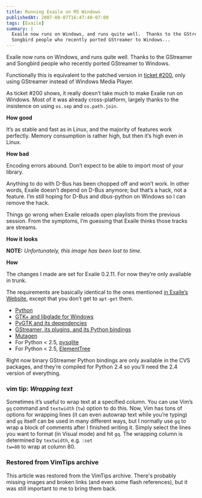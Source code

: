 ```yaml
---
title: Running Exaile on MS Windows
publishedAt: 2007-08-07T16:47:40-07:00
tags: [Exaile]
summary: |
  Exaile now runs on Windows, and runs quite well.  Thanks to the GStreamer and
  Songbird people who recently ported GStreamer to Windows...
---
```

<p>Exaile now runs on Windows, and runs quite well.  Thanks to the GStreamer
and Songbird people who recently ported GStreamer to Windows.</p>

<p>Functionally this is equivalent to the patched version in <a
href="http://www.exaile.org/trac/ticket/200">ticket #200</a>, only using
GStreamer instead of Windows Media Player.</p>

<p>As ticket #200 shows, it really doesn&#8217;t take much to make Exaile run
on Windows.  Most of it was already cross-platform, largely thanks to the
insistence on using <code>os.sep</code> and <code>os.path.join</code>.</p>

<b>How good</b>

<p>It&#8217;s as stable and fast as in Linux, and the majority of features work
perfectly.  Memory consumption is rather high, but then it&#8217;s high even in
Linux.</p>

<b>How bad</b>

<p>Encoding errors abound.  Don&#8217;t expect to be able to import most of
your library.</p>

<p>Anything to do with D-Bus has been chopped off and won&#8217;t work.  In
other words, Exaile doesn&#8217;t depend on D-Bus anymore; but that&#8217;s a
hack, not a feature.  I&#8217;m still hoping for D-Bus and dbus-python on
Windows so I can remove the hack.</p>

<p>Things go wrong when Exaile reloads open playlists from the previous
session.  From the symptoms, I&#8217;m guessing that Exaile thinks those tracks
are streams.</p>

<b>How it looks</b>

<strong>NOTE:</strong> _Unfortunately, this image has been lost to time._

<b>How</b>

<p>The changes I made are set for Exaile 0.2.11.  For now they&#8217;re only
available in trunk.</p>

<p>The requirements are basically identical to the ones mentioned <a
href="http://www.exaile.org/requirements">in Exaile&#8217;s Website</a>, except
that you don&#8217;t get to <code>apt-get</code> them.</p>

<ul>
<li><a href="http://www.python.org/">Python</a></li>
<li><a href="http://gladewin32.sourceforge.net/">
GTK+ and libglade for Windows</a></li>
<li><a href="http://www.pygtk.org/">PyGTK and its dependencies</a></li>
<li><a href="http://gstreamer.freedesktop.org/">
GStreamer, its plugins, and its Python bindings</a></li>
<li><a href="http://www.sacredchao.net/quodlibet/wiki/Development/Mutagen">
Mutagen</a></li>
<li>For Python < 2.5,
<a href="http://www.initd.org/tracker/pysqlite/wiki/pysqlite">pysqlite</a></li>
<li>For Python < 2.5,
<a href="http://effbot.org/zone/element-index.htm">ElementTree</a></li>
</ul>

<p>Right now binary GStreamer Python bindings are only available in the <span
class="caps">CVS</span> packages, and they&#8217;re compiled for Python 2.4 so
you&#8217;ll need the 2.4 version of everything.</p>

<div class='vimtip'>

<h3><strong>vim tip:</strong> <i>Wrapping text</i></h3>

<p>
Sometimes it&#8217;s useful to wrap text at a specified column.  You can use
Vim&#8217;s <code>gq</code> command and <code>textwidth</code>
(<code>tw</code>) option to do this.  Now, Vim has tons of options for wrapping
lines (it can even autowrap text while you&#8217;re typing) and <code>gq</code>
itself can be used in many different ways, but I normally use <code>gq</code>
to wrap a block of comments after I finished writing it.  Simply select the
lines you want to format (in Visual mode) and hit <code>gq</code>.  The
wrapping column is determined by <code>textwidth</code>, e.g. <code>:set
tw=80</code> to wrap at column 80.
</p>

</div>

<div class="restored-from-archive">
  <h3>Restored from VimTips archive</h3>
  <p>
  This article was restored from the VimTips archive. There's probably
  missing images and broken links (and even some flash references), but it
  was still important to me to bring them back.
  </p>
</div>
